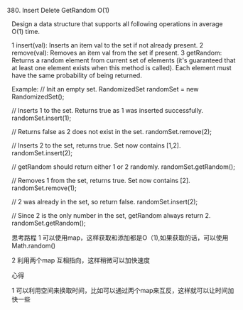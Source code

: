 380. Insert Delete GetRandom O(1)


Design a data structure that supports all following operations in average O(1) time.



1 insert(val): Inserts an item val to the set if not already present.
2 remove(val): Removes an item val from the set if present.
3 getRandom: Returns a random element from current set of elements (it's guaranteed that at least one element exists when this method is called). Each element must have the same probability of being returned.


Example:
// Init an empty set.
RandomizedSet randomSet = new RandomizedSet();

// Inserts 1 to the set. Returns true as 1 was inserted successfully.
randomSet.insert(1);

// Returns false as 2 does not exist in the set.
randomSet.remove(2);

// Inserts 2 to the set, returns true. Set now contains [1,2].
randomSet.insert(2);

// getRandom should return either 1 or 2 randomly.
randomSet.getRandom();

// Removes 1 from the set, returns true. Set now contains [2].
randomSet.remove(1);

// 2 was already in the set, so return false.
randomSet.insert(2);

// Since 2 is the only number in the set, getRandom always return 2.
randomSet.getRandom();

思考路程
1 可以使用map，这样获取和添加都是O（1),如果获取的话，可以使用Math.random()

2 利用两个map 互相指向，这样稍微可以加快速度

心得

1 可以利用空间来换取时间，比如可以通过两个map来互反，这样就可以让时间加快一些
